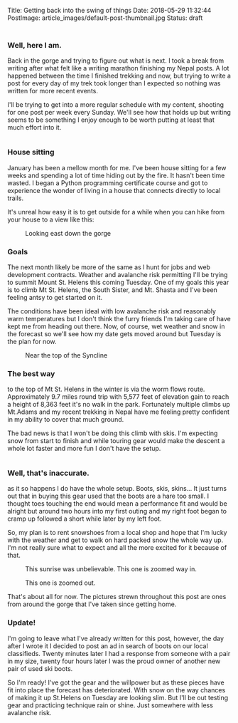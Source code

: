 Title: Getting back into the swing of things
Date: 2018-05-29 11:32:44
PostImage: article_images/default-post-thumbnail.jpg
Status: draft

<h3><br>Well, here I am.</h3><p>Back in the gorge and trying to figure out what is next. I took a break from writing after what felt like a writing marathon finishing my Nepal posts. A lot happened between the time I finished trekking and now, but trying to write a post for every day of my trek took longer than I expected so nothing was written for more recent events.</p><!-- /wp:paragraph --> <!-- wp:paragraph --><p>I'll be trying to get into a more regular schedule with my content, shooting for one post per week every Sunday. We'll see how that holds up but writing seems to be something I enjoy enough to be worth putting at least that much effort into it.</p><!-- /wp:paragraph --> <!-- wp:image {"id":1229} --><figure class="wp-block-image"><img class="wp-image-1229" src="/images/article_images/2019/01/DSC00267-2.jpg?fit=1024%2C680" alt="" /></figure><!-- /wp:image --><!-- wp:heading {"level":3} --><h3>House sitting</h3><!-- /wp:heading --> <!-- wp:paragraph --><p>January has been a mellow month for me. I've been house sitting for a few weeks and spending a lot of time hiding out by the fire. It hasn't been time wasted. I began a Python programming certificate course and got to experience the wonder of living in a house that connects directly to local trails.</p><!-- /wp:paragraph --> <!-- wp:paragraph --><p>It's unreal how easy it is to get outside for a while when you can hike from your house to a view like this:</p><!-- /wp:paragraph --> <!-- wp:image {"id":1225} --><figure class="wp-block-image"><img class="wp-image-1225" src="/static/images/2019/01/DSC00314.jpg?fit=1024%2C681" alt="" /><figcaption>Looking east down the gorge</figcaption></figure> <!-- /wp:image --><!-- wp:paragraph --><p></p><!-- /wp:paragraph --> <!-- wp:heading {"level":3} --><h3>Goals</h3><!-- /wp:heading --> <!-- wp:paragraph --><p>The next month likely be more of the same as I hunt for jobs and web development contracts. Weather and avalanche risk permitting I'll be trying to summit Mount St. Helens this coming Tuesday. One of my goals this year is to climb Mt St. Helens, the South Sister, and Mt. Shasta and I've been feeling antsy to get started on it.</p><!-- /wp:paragraph --> <!-- wp:paragraph --><p>The conditions have been ideal with low avalanche risk and reasonably warm temperatures but I don't think the furry friends I'm taking care of have kept me from heading out there. Now, of course, wet weather and snow in the forecast so we'll see how my date gets moved around but Tuesday is the plan for now.</p><!-- /wp:paragraph --> <!-- wp:image {"id":1224} --><figure class="wp-block-image"><img class="wp-image-1224" src="/static/images/2019/01/DSC00294.jpg?fit=1024%2C576" alt="" /><figcaption>Near the top of the Syncline</figcaption></figure> <!-- /wp:image --><!-- wp:paragraph --><p></p><!-- /wp:paragraph --> <!-- wp:heading {"level":3} --><h3>The best way</h3><!-- /wp:heading --> <!-- wp:paragraph --><p>to the top of Mt St. Helens in the winter is via the worm flows route. Approximately 9.7 miles round trip with 5,577 feet of elevation gain to reach a height of 8,363 feet it's no walk in the park. Fortunately multiple climbs up Mt.Adams and my recent trekking in Nepal have me feeling pretty confident in my ability to cover that much ground.</p><!-- /wp:paragraph --> <!-- wp:paragraph --><p>The bad news is that I won't be doing this climb with skis. I'm expecting snow from start to finish and while touring gear would make the descent a whole lot faster and more fun I don't have the setup.</p><!-- /wp:paragraph --> <!-- wp:image {"id":1226} --><figure class="wp-block-image"><img class="wp-image-1226" src="/static/images/2019/01/DSC00195.jpg?fit=1024%2C680" alt="" /></figure> <!-- /wp:image --><!-- wp:paragraph --><p></p><!-- /wp:paragraph --> <!-- wp:heading {"level":3} --><h3>Well, that's inaccurate.</h3><!-- /wp:heading --> <!-- wp:paragraph --><p>as it so happens I do have the whole setup. Boots, skis, skins... It just turns out that in buying this gear used that the boots are a hare too small. I thought toes touching the end would mean a performance fit and would be alright but around two hours into my first outing and my right foot began to cramp up followed a short while later by my left foot.</p><!-- /wp:paragraph --> <!-- wp:paragraph --><p>So, my plan is to rent snowshoes from a local shop and hope that I'm lucky with the weather and get to walk on hard packed snow the whole way up. I'm not really sure what to expect and all the more excited for it because of that.</p><!-- /wp:paragraph --> <!-- wp:image {"id":1227} --><figure class="wp-block-image"><img class="wp-image-1227" src="/static/images/2019/01/DSC00362.jpg?fit=1024%2C680" alt="" /><figcaption>This sunrise was unbelievable. This one is zoomed way in.</figcaption></figure> <!-- /wp:image --><!-- wp:image {"id":1228} --><figure class="wp-block-image"><img class="wp-image-1228" src="/static/images/2019/01/DSC00341.jpg?fit=1024%2C1024" alt="" /><figcaption>This one is zoomed out.</figcaption></figure> <!-- /wp:image --><!-- wp:paragraph --><p>That's about all for now. The pictures strewn throughout this post are ones from around the gorge that I've taken since getting home.</p><!-- /wp:paragraph --> <!-- wp:paragraph --><p></p><!-- /wp:paragraph --> <!-- wp:heading {"level":3} --><h3>Update!</h3><!-- /wp:heading --> <!-- wp:paragraph --><p>I'm going to leave what I've already written for this post, however, the day after I wrote it I decided to post an ad in search of boots on our local classifieds. Twenty minutes later I had a response from someone with a pair in my size, twenty four hours later I was the proud owner of another new pair of used ski boots.</p><!-- /wp:paragraph --> <!-- wp:paragraph --><p>So I'm ready! I've got the gear and the willpower but as these pieces have fit into place the forecast has deteriorated. With snow on the <g class="gr_ gr_7 gr-alert gr_gramm gr_inline_cards gr_run_anim Punctuation only-ins replaceWithoutSep" id="7" data-gr-id="7">way</g> chances of making it up St.Helens on Tuesday are looking slim. But I'll be out testing gear and practicing technique rain or shine. Just somewhere with less avalanche risk.</p><!-- /wp:paragraph --> <!-- wp:image {"id":1247} --><figure class="wp-block-image"><img class="wp-image-1247" src="/static/images/2019/02/DSC00433.jpg?fit=1024%2C1024" alt="" /></figure>